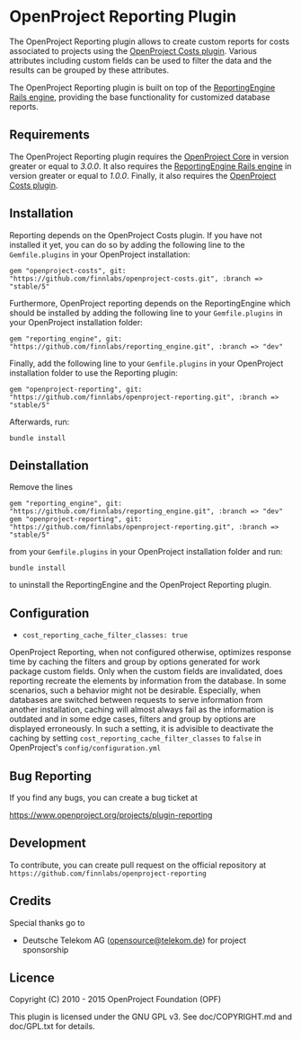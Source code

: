 OpenProject Reporting Plugin
=============================

The OpenProject Reporting plugin allows to create custom reports for costs associated to projects using the [OpenProject Costs plugin](https://community.openproject.org/projects/costs-plugin). Various attributes including custom fields can be used to filter the data and the results can be grouped by these attributes.

The OpenProject Reporting plugin is built on top of the [ReportingEngine Rails engine](https://community.openproject.org/projects/plugin-reportingengine), providing the base functionality for customized database reports.

Requirements
------------

The OpenProject Reporting plugin requires the [OpenProject Core](https://github.com/opf/openproject/) in
version greater or equal to *3.0.0*. It also requires the [ReportingEngine Rails engine](https://github.com/finnlabs/reporting_engine.git) in version greater or equal to *1.0.0*. Finally, it also requires the [OpenProject Costs plugin](https://github.com/finnlabs/openproject-costs.git).

Installation
------------

Reporting depends on the OpenProject Costs plugin. If you have not installed it yet, you can do so by adding the following line to the `Gemfile.plugins` in your OpenProject installation:

`gem "openproject-costs", git: "https://github.com/finnlabs/openproject-costs.git", :branch => "stable/5"`

Furthermore, OpenProject reporting depends on the ReportingEngine which should be installed by adding the following line to your `Gemfile.plugins` in your OpenProject installation folder:

`gem "reporting_engine", git: "https://github.com/finnlabs/reporting_engine.git", :branch => "dev"`

Finally, add the following line to your `Gemfile.plugins` in your OpenProject installation folder to use the Reporting plugin:

`gem "openproject-reporting", git: "https://github.com/finnlabs/openproject-reporting.git", :branch => "stable/5"`

Afterwards, run:

`bundle install`


Deinstallation
--------------

Remove the lines

`gem "reporting_engine", git: "https://github.com/finnlabs/reporting_engine.git", :branch => "dev"`
`gem "openproject-reporting", git: "https://github.com/finnlabs/openproject-reporting.git", :branch => "stable/5"`

from your `Gemfile.plugins` in your OpenProject installation folder and run:

`bundle install`

to uninstall the ReportingEngine and the OpenProject Reporting plugin.


Configuration
-------------

* `cost_reporting_cache_filter_classes: true`

OpenProject Reporting, when not configured otherwise, optimizes response time by caching the filters and group by options generated for work package custom fields. Only when the custom fields are invalidated, does reporting recreate the elements by information from the database. In some scenarios, such a behavior might not be desirable. Especially, when databases are switched between requests to serve information from another installation, caching will almost always fail as the information is outdated and in some edge cases, filters and group by options are displayed erroneously. In such a setting, it is advisible to deactivate the caching by setting `cost_reporting_cache_filter_classes` to `false` in OpenProject's `config/configuration.yml`


Bug Reporting
-------------

If you find any bugs, you can create a bug ticket at

https://www.openproject.org/projects/plugin-reporting


Development
-----------

To contribute, you can create pull request on the official repository at
`https://github.com/finnlabs/openproject-reporting`


Credits
-------

Special thanks go to

* Deutsche Telekom AG (opensource@telekom.de) for project sponsorship

Licence
-------

Copyright (C) 2010 - 2015 OpenProject Foundation (OPF)

This plugin is licensed under the GNU GPL v3. See doc/COPYRIGHT.md and doc/GPL.txt for details.
